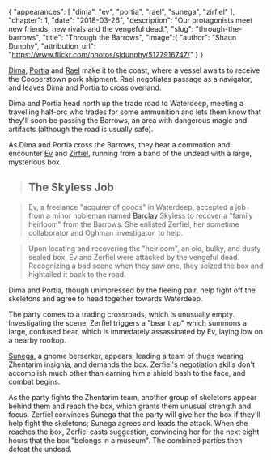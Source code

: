 {
    "appearances": [
        "dima",
        "ev",
        "portia",
        "rael",
        "sunega",
        "zirfiel"
    ],
    "chapter": 1,
    "date": "2018-03-26",
    "description": "Our protagonists meet new friends, new rivals and the vengeful dead.",
    "slug": "through-the-barrows",
    "title": "Through the Barrows",
    "image":{
        "author": "Shaun Dunphy",
        "attribution_url": "https://www.flickr.com/photos/sjdunphy/5127916747/"
    }
}

[Dima](/characters/dima/), [Portia](/characters/portia/) and [Rael](/characters/rael/) make it to the coast, where a vessel awaits to receive the Cooperstown pork shipment. Rael negotiates passage as a navigator, and leaves Dima and Portia to cross overland.

Dima and Portia head north up the trade road to Waterdeep, meeting a travelling half-orc who trades for some ammunition and lets them know that they'll soon be passing the Barrows, an area with dangerous magic and artifacts (although the road is usually safe).

As Dima and Portia cross the Barrows, they hear a commotion and encounter [Ev](/characters/ev/) and [Zirfiel](/characters/zirfiel/), running from a band of the undead with a large, mysterious box.

> ## The Skyless Job

> Ev, a freelance "acquirer of goods" in Waterdeep, accepted a job from a minor nobleman named [Barclay](/characters/barclay/) Skyless to recover a "family heirloom" from the Barrows. She enlisted Zerfiel, her sometime collaborator and Oghman investigator, to help.

> Upon locating and recovering the "heirloom", an old, bulky, and dusty sealed box, Ev and Zerfiel were attacked by the vengeful dead. Recognizing a bad scene when they saw one, they seized the box and hightailed it back to the road.

Dima and Portia, though unimpressed by the fleeing pair, help fight off the skeletons and agree to head together towards Waterdeep.

The party comes to a trading crossroads, which is unusually empty. Investigating the scene, Zerfiel triggers a "bear trap" which summons a large, confused bear, which is immedately assassinated by Ev, laying low on a nearby rooftop.

[Sunega](/characters/sunega/), a gnome berserker, appears, leading a team of thugs wearing Zhentarim insignia, and demands the box. Zerfiel's negotiation skills don't accomplish much other than earning him a shield bash to the face, and combat begins.

As the party fights the Zhentarim team, another group of skeletons appear behind them and reach the box, which grants them unusual strength and focus. Zerfiel convinces Sunega that the party will give her the box if they'll help fight the skeletons; Sunega agrees and leads the attack. When she reaches the box, Zerfiel casts suggestion, convincing her for the next eight hours that the box "belongs in a museum". The combined parties then defeat the undead.
